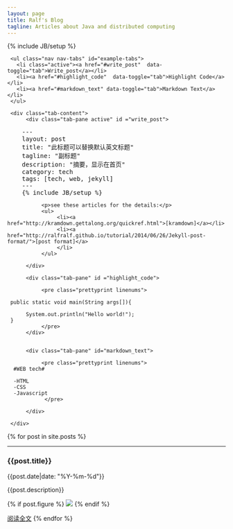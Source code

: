 ```yaml
---
layout: page
title: Ralf's Blog
tagline: Articles about Java and distributed computing
---
```

{% include JB/setup %}

<div class="tabbable">
     
     <ul class="nav nav-tabs" id="example-tabs">
       <li class="active"><a href="#write_post"  data-toggle="tab">Write_post</a></li>
       <li><a href="#highlight_code"  data-toggle="tab">Highlight Code</a></li>
       <li><a href="#markdown_text" data-toggle="tab">Markdown Text</a></li>
     </ul>
     
     <div class="tab-content">
          <div class="tab-pane active" id ="write_post">
<pre class="prettyprint linenums">
    ---
    layout: post
    title: "此标题可以替换默认英文标题"
    tagline: "副标题"
    description: "摘要，显示在首页"
    category: tech
    tags: [tech, web, jekyll]
    ---
    {% include JB/setup %}
</pre>

               <p>see these articles for the details:</p>
               <ul>
                    <li><a href="http://kramdown.gettalong.org/quickref.html">[kramdown]</a></li>
                    <li><a href="http://ralfralf.github.io/tutorial/2014/06/26/Jekyll-post-format/">[post format]</a>
                    </li>
               </ul>
                
          </div>
          
          <div class="tab-pane" id ="highlight_code">
               
               <pre class="prettyprint linenums">
                 
     public static void main(String args[]){
     
          System.out.println("Hello world!");
     }
               </pre>
          </div>
          
          
          <div class="tab-pane" id="markdown_text">
               
               <pre class="prettyprint linenums">
      #WEB tech#
      
      -HTML
      -CSS
      -Javascript
                </pre>
               
          </div>
     
     </div>

</div>

{% for post in site.posts %}
  <hr>
  <h3>{{post.title}}</h3>  
  {{post.date|date: "%Y-%m-%d"}}

  {{post.description}}

  {% if post.figure %}
<a href="{{post.url}}"><img src="{{post.figure}}"/></a>
  {% endif %}

  [阅读全文]({{post.url}})
{% endfor %}


